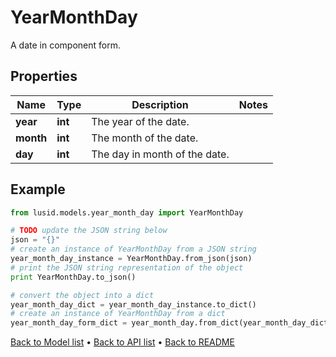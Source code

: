 # YearMonthDay

A date in component form.

## Properties
Name | Type | Description | Notes
------------ | ------------- | ------------- | -------------
**year** | **int** | The year of the date. | 
**month** | **int** | The month of the date. | 
**day** | **int** | The day in month of the date. | 

## Example

```python
from lusid.models.year_month_day import YearMonthDay

# TODO update the JSON string below
json = "{}"
# create an instance of YearMonthDay from a JSON string
year_month_day_instance = YearMonthDay.from_json(json)
# print the JSON string representation of the object
print YearMonthDay.to_json()

# convert the object into a dict
year_month_day_dict = year_month_day_instance.to_dict()
# create an instance of YearMonthDay from a dict
year_month_day_form_dict = year_month_day.from_dict(year_month_day_dict)
```
[Back to Model list](../README.md#documentation-for-models) &#8226; [Back to API list](../README.md#documentation-for-api-endpoints) &#8226; [Back to README](../README.md)



